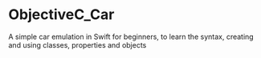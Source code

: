 ObjectiveC_Car
==============
A simple car emulation in Swift for beginners, to learn the syntax, creating and using classes, properties and objects

